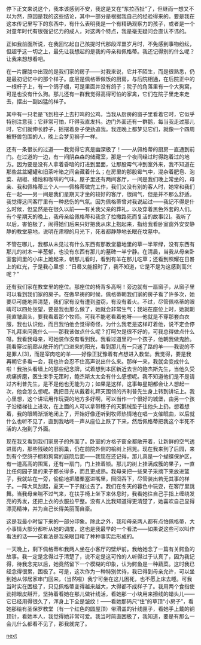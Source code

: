 
停下正文来说这个，我本该感到不安，我这是又在“东拉西扯”了，但继而一想又不以为然，原因是我的这些结论，其中一部分是根据我自己的经验得来的。要是我在这本传记里写下的东西中，有什么表明我是一个有精确观察力的孩子，或者是一个对童年时代有很强记忆力的成人，对这两个特点，我是毫无疑问会直认不讳的。

正如我前面所说，在我回忆起自己孩提时代那段浑噩岁月时，不免感到事物纷纭，但超乎这一切之上，最先让我想起的是我的母亲和佩格蒂。我还记得别的什么呢？让我来想想看吧。

在一片朦胧中出现的是我们家的房子——对我来说，它并不陌生，而是很熟悉，仍是最初记忆中的那个样子。底层是佩格蒂做饭的厨房，与后院相通，在后院正中的一根杆子上，有一个鸽子棚，可是里面并没有鸽子；院子的角落里有一个大狗窝，可是也没有什么狗。那儿还有一群我觉得高得可怕的家禽，它们在院子里走来走去，摆出一副凶猛的样子。

其中有一只老是飞到柱子上去打鸣的公鸡，当我从厨房的窗子里看着它时，它似乎特别注意我；它非常可怕，吓得我直发抖。边门外面还有一群鹅，每当我走过那儿时，它们就伸长脖子，摇摆着身子使劲追我。我连晚上都梦见它们，就像一个四周被野兽包围的人，晚上会梦见狮子一样。

还有一条很长的过道——我觉得它真是幽深极了！——从佩格蒂的厨房一直通到前门。在过道的一边，有一间阴森森的储藏室，那是一个夜间经过时得跑着过的地方。因为要是没有人拿着昏暗的灯进到里面，让那股霉气冲到室外来，我不知道在那些盆盆罐罐和旧茶叶箱之间会藏着什么；在房里的那股霉气中，混杂着肥皂、泡菜、胡椒、蜡烛和咖啡的气味。屋子里还有两间客厅，一间是我们晚上常坐的，母亲、我和佩格蒂三个人——佩格蒂做完工作，我们又没有别的客人时，她常和我们在一起——另一间是我们星期天才坐的较好的客厅，很阔气，但是并不那么舒适。我觉得这间客厅里有一种悲伤的气氛。因为佩格蒂曾对我说起过——我记不得是什么时候，但显然是在很久以前——有关我父亲的葬礼，以及穿着黑色外套的人们。有个星期天的晚上，我母亲给佩格蒂和我念了拉撒路死而复活的故事[2]。我听了以后，害怕极了，闹得她们后来只好把我从床上抱起来，指给我看卧室窗外安安静静的教堂墓地，说明在肃穆的月光下，死者都静静地长眠在坟墓中。

不管在哪儿，我都从未见过有什么东西有那教堂墓地里的草一半翠绿，没有东西有那儿的树木一半葱郁，也没有东西有那儿的墓碑一半宁静。在清晨，当我从母亲卧室套间里的小床上跪起来，朝那儿看时，看到有羊在那儿吃草；还看到照耀在日晷上的红光，于是我心里想：“日晷又能报时了，我不知道，它是不是为这感到高兴呢？”

还有我们家在教堂里的座位。那座位的椅背多高啊！旁边就有一扇窗子，从窗子里可以看到我们家的房子。在做早祷的时候，佩格蒂朝我们家的房子看了许多次，她要尽可能地弄清楚，我们家有没有遭到盗窃，有没有着火。不过，尽管佩格蒂的眼睛可以四处张望，要是我也那么做了，她就会非常生气；我站在座位上时，她就朝我直皱眉头，要我看着那个牧师。可我不能老看着他呀——他就是不穿那套白衣服，我也认识他，而且我怕他会觉得奇怪，为什么我老是这样盯着他，说不定会停下礼拜来问我什么——那我该做点什么呢？打呵欠是很不好的，可我总得做点什么呀。我看我母亲，可她装作没有看到我。我看过道里的一个孩子，他朝我做鬼脸。我看穿过前廊从敞开的门口进来的阳光，看到那儿有一只迷了路的羊——我说的不是罪人[3]，而是宰肉吃的羊——好像正犹豫着有点想进入教堂。我觉得，要是我再朝它多看一会，我也许会忍不住高声说出什么来。那样一来，我就会变成什么啦！我抬头看墙上的那些纪念牌，试着想到本区新近去世的鲍杰斯先生，当他久受病痛折磨，医生束手无策时，鲍杰斯太太会有什么感想呢。我不知道他们是不是请过齐利普先生，是不是他也无能为力；如果是这样，这事每星期都会让人想起一次，他会怎么想呢。我把目光从戴着礼拜天围领的齐利普先生身上转到讲坛上。我心里想，这个讲坛用作玩耍的地方多好啊，可以当作一个很好的城堡，由另一个孩子沿楼梯往上进攻，在上面的人可以拿带穗子的天鹅绒垫子往他头上扔。想着想着，我的眼睛渐渐地闭上了，开始好像还听到牧师热情地在唱一支催眠曲，以后就什么也听不见了，直到我咕咚一声从座位上跌了下来，然后佩格蒂把我这个半死不活的人抱到了外面。

现在我又看到我们家房子的外面了。卧室的方格子窗全都敞开着，让新鲜的空气透进房内，那些残破的旧鸦巢，仍在前院外侧的榆树上摇晃。现在我来到了后园，来到有个空鸽子棚和狗窝的庭院后面——我现在还记得，那儿真是一个蝴蝶保护区，有一道高高的围篱，还有一扇门，门上挂着锁。那儿的树上挂满成簇的果子，一直比任何园子里的果子都长得多，而且更成熟。我母亲把一些果子采摘下来放进篮子，我就站在一旁，偷偷地把醋栗塞进嘴里，囫囵吞下，尽管装出若无其事的样子。一阵大风刮起，夏天一下子就过去了。我们在冬天的暮色中玩耍，在客厅里跳舞。当我母亲喘不过气来，在扶手椅上坐下来休息时，我看她往自己手指上缠绕发亮的秀发，还把上衣的衣服拉平整。没有人比我知道得更清楚了，她喜欢自己显得漂亮精神，并为自己长得美丽而自豪。

这是我最小时留下来的一部分印象。除此之外，我和母亲两人都有点怕佩格蒂，大小事情大部分都听从她的调度，这也是我最早的一个看法——如果说这些可以叫作看法的话——这看法是我亲眼目睹了种种事实后形成的。

一天晚上，剩下佩格蒂和我两人坐在小客厅的壁炉前。我给她念了一篇有关鳄鱼的故事。我一定是念得过于清楚了，说不定是这可怜的人听得过于认真了，因为我记得，待我念完以后，她竟然留下一个模糊的印象，认为鳄鱼是一种蔬菜。这时我已经念得很累，困极了。可是，这次作为一种特别优待，我已得到母亲允许，可以坐到她从邻居家串门回来，（当然啦）我宁可坐在这儿困死，也不愿上床去睡。可我当时实在困极了，只见佩格蒂变得越来越大，大得都不成样子了。我用两个食指使劲把眼皮掰开，坚持着看她在那儿做针线活，看她那一小块用来擦线的蜡头儿——它已经用得很久了，浑身上下全是皱纹！——看她那码尺“住”的草顶“小房子”，看她那绘有圣保罗教堂（有一个红色的圆屋顶）带滑盖的针线匣子，看她手上戴的铜顶针，看她本人，我觉得她非常可爱。我当时简直困极了，我知道，要是有那么一会儿什么都看不见了，那我就完了。

[next](page25)